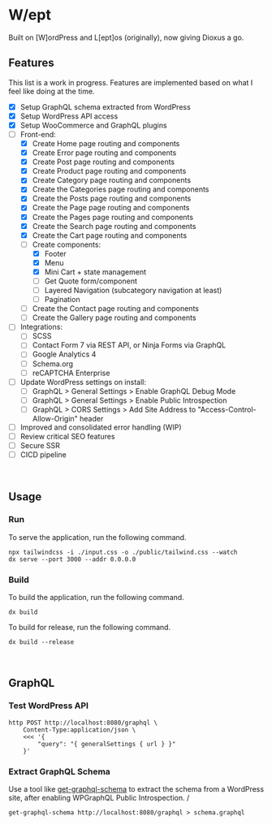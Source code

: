 # W/ept

Built on  [W]ordPress and L[ept]os (originally), now giving Dioxus a go.
<br>

## Features

This list is a work in progress. Features are implemented based on what I feel like doing at the time.  

- [x] Setup GraphQL schema extracted from WordPress
- [x] Setup WordPress API access
- [x] Setup WooCommerce and GraphQL plugins
- [ ] Front-end:
    - [x] Create Home page routing and components
    - [x] Create Error page routing and components
    - [x] Create Post page routing and components
    - [x] Create Product page routing and components
    - [x] Create Category page routing and components
    - [x] Create the Categories page routing and components
    - [x] Create the Posts page routing and components
    - [x] Create the Page page routing and components
    - [x] Create the Pages page routing and components
    - [x] Create the Search page routing and components
    - [x] Create the Cart page routing and components
    - [ ] Create components:
        - [x] Footer
        - [x] Menu
        - [x] Mini Cart + state management
        - [ ] Get Quote form/component
        - [ ] Layered Navigation (subcategory navigation at least)
        - [ ] Pagination
    - [ ] Create the Contact page routing and components
    - [ ] Create the Gallery page routing and components
- [ ] Integrations:
    - [ ] SCSS
    - [ ] Contact Form 7 via REST API, or Ninja Forms via GraphQL
    - [ ] Google Analytics 4
    - [ ] Schema.org
    - [ ] reCAPTCHA Enterprise
- [ ] Update WordPress settings on install:
    - [ ] GraphQL > General Settings > Enable GraphQL Debug Mode
    - [ ] GraphQL > General Settings > Enable Public Introspection
    - [ ] GraphQL > CORS Settings > Add Site Address to "Access-Control-Allow-Origin" header
- [ ] Improved and consolidated error handling (WIP)
- [ ] Review critical SEO features
- [ ] Secure SSR
- [ ] CICD pipeline
<br>

## Usage

### Run

To serve the application, run the following command.  

```shell
npx tailwindcss -i ./input.css -o ./public/tailwind.css --watch
dx serve --port 3000 --addr 0.0.0.0
```

### Build

To build the application, run the following command.  

```shell
dx build
```

To build for release, run the following command.  

```shell
dx build --release
```
<br>

## GraphQL

### Test WordPress API

```shell
http POST http://localhost:8080/graphql \
    Content-Type:application/json \
    <<< '{
        "query": "{ generalSettings { url } }"
    }'
```

### Extract GraphQL Schema

Use a tool like [get-graphql-schema](https://github.com/prisma-labs/get-graphql-schema) to extract the schema from a WordPress site, after enabling WPGraphQL Public Introspection.  /

```shell
get-graphql-schema http://localhost:8080/graphql > schema.graphql
```
<br>
